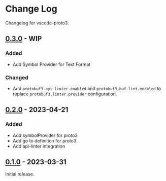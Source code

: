# Change Log

Changelog for vscode-proto3.

## [0.3.0](https://github.com/jeongukjae/vscode-protobuf/releases/tag/v0.2.0) - WIP

### Added

* Add Symbol Provider for Text Format

### Changed

* Add `protobuf3.api-linter.enabled` and `protobuf3.buf.lint.enabled` to replace `protobuf3.linter.provider` configuration.

## [0.2.0](https://github.com/jeongukjae/vscode-protobuf/releases/tag/v0.2.0) - 2023-04-21

### Added

* Add symbolProvider for proto3
* Add go to definition for proto3
* Add api-linter integration

## [0.1.0](https://github.com/jeongukjae/vscode-protobuf/releases/tag/v0.1.0) - 2023-03-31

Initial release.
